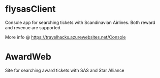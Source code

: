# flysasClient
Console app for searching tickets with Scandinavian Airlines. Both reward and revenue are supported.

More info @ https://travelhacks.azurewebsites.net/Console

# AwardWeb
Site for searching award tickets with SAS and Star Alliance
